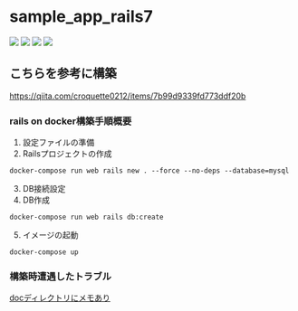 # sample_app_rails7
![](https://img.shields.io/badge/rails-7.0.3-red.svg)
![](https://img.shields.io/badge/ruby-3.1.2-orange.svg)
![](https://img.shields.io/badge/mysql-8.0.29-blue.svg)
![](https://img.shields.io/badge/nginx-1.21.6-green.svg)

## こちらを参考に構築
https://qiita.com/croquette0212/items/7b99d9339fd773ddf20b
### rails on docker構築手順概要
1. 設定ファイルの準備
2. Railsプロジェクトの作成
```
docker-compose run web rails new . --force --no-deps --database=mysql
```
3. DB接続設定
4. DB作成
```
docker-compose run web rails db:create
```
5. イメージの起動
```
docker-compose up
```
### 構築時遭遇したトラブル
[docディレクトリにメモあり](/doc)
